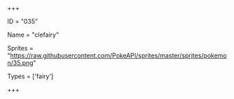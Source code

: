 




+++

ID = "035"

Name = "clefairy"

Sprites = "https://raw.githubusercontent.com/PokeAPI/sprites/master/sprites/pokemon/35.png"

Types = ['fairy']

+++


